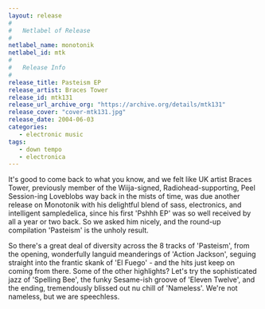 ```yaml
---
layout: release
#
#   Netlabel of Release
#
netlabel_name: monotonik
netlabel_id: mtk
#
#   Release Info
#
release_title: Pasteism EP
release_artist: Braces Tower
release_id: mtk131
release_url_archive_org: "https://archive.org/details/mtk131"
release_cover: "cover-mtk131.jpg"
release_date: 2004-06-03
categories:
   - electronic music
tags:
   - down tempo
   - electronica
---
```

It's good to come back to what you know, and we felt like UK artist Braces Tower, previously member of the Wiija-signed, Radiohead-supporting, Peel Session-ing Loveblobs way back in the mists of time, was due another release on Monotonik with his delightful blend of sass, electronics, and intelligent sampledelica, since his first 'Pshhh EP' was so well received by all a year or two back. So we asked him nicely, and the round-up compilation 'Pasteism' is the unholy result.

So there's a great deal of diversity across the 8 tracks of 'Pasteism', from the opening, wonderfully languid meanderings of 'Action Jackson', seguing straight into the frantic skank of 'El Fuego' - and the hits just keep on coming from there. Some of the other highlights? Let's try the sophisticated jazz of 'Spelling Bee', the funky Sesame-ish groove of 'Eleven Twelve', and the ending, tremendously blissed out nu chill of 'Nameless'. We're not nameless, but we are speechless.

